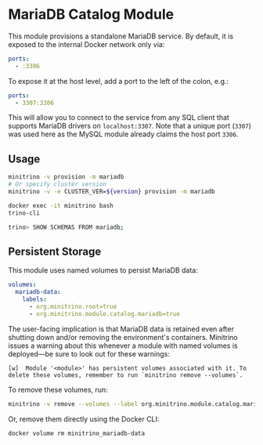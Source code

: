 # MariaDB Catalog Module

This module provisions a standalone MariaDB service. By default, it is exposed
to the internal Docker network only via:

```yaml
ports:
  - :3306
```

To expose it at the host level, add a port to the left of the colon, e.g.:

```yaml
ports:
  - 3307:3306
```

This will allow you to connect to the service from any SQL client that supports
MariaDB drivers on `localhost:3307`. Note that a unique port (`3307`) was used
here as the MySQL module already claims the host port `3306`.

## Usage

```sh
minitrino -v provision -m mariadb
# Or specify cluster version
minitrino -v -e CLUSTER_VER=${version} provision -m mariadb

docker exec -it minitrino bash 
trino-cli

trino> SHOW SCHEMAS FROM mariadb;
```

## Persistent Storage

This module uses named volumes to persist MariaDB data:

```yaml
volumes:
  mariadb-data:
    labels:
      - org.minitrino.root=true
      - org.minitrino.module.catalog.mariadb=true
```

The user-facing implication is that MariaDB data is retained even after shutting
down and/or removing the environment's containers. Minitrino issues a warning
about this whenever a module with named volumes is deployed––be sure to look out
for these warnings:

```text
[w]  Module '<module>' has persistent volumes associated with it. To delete these volumes, remember to run `minitrino remove --volumes`.
```

To remove these volumes, run:

```sh
minitrino -v remove --volumes --label org.minitrino.module.catalog.mariadb=true
```

Or, remove them directly using the Docker CLI:

```sh
docker volume rm minitrino_mariadb-data
```

